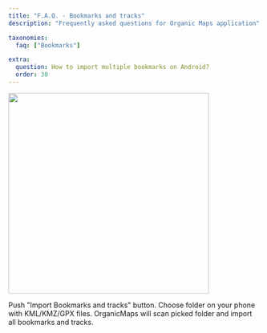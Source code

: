 ```yaml
---
title: "F.A.Q. - Bookmarks and tracks"
description: "Frequently asked questions for Organic Maps application"

taxonomies:
  faq: ["Bookmarks"]

extra:
  question: How to import multiple bookmarks on Android?
  order: 30
---
```


<img src="/images/faq/faq-bookmarks-android-import.jpg" width="400px"/>

Push "Import Bookmarks and tracks" button. Choose folder on your phone with KML/KMZ/GPX files. OrganicMaps will scan picked folder and import all bookmarks and tracks.
